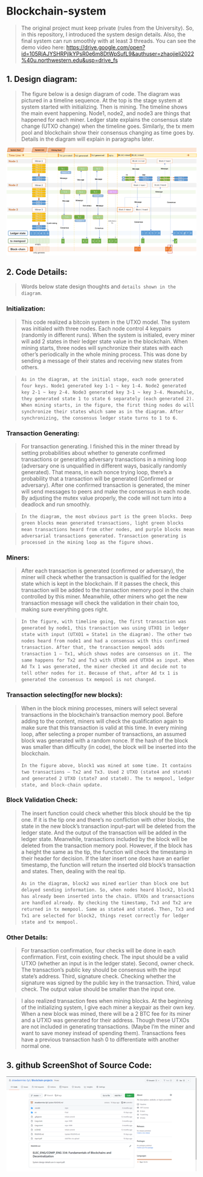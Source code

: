 # Blockchain-system

>   The original project must keep private (rules from the University). So, in this repository, I introduced the system design details. Also, the final system can run smoothly with at least 3 threads. You can see the demo video here: https://drive.google.com/open?id=105RjAJYSHRPjlkYPsR0e6m8DtWpSufL9&authuser=zhaojieli2022%40u.northwestern.edu&usp=drive_fs

## 1. Design diagram:
> The figure below is a design diagram of code. The diagram was pictured in a timeline sequence. At the top is the stage system at system started with initializing. Then is mining. The timeline shows the main event happening. Node1, node2, and node3 are things that happened for each miner. Ledger state explains the consensus state change (UTXO change) when the timeline goes. Similarly, the tx mem pool and blockchain show their consensus changing as time goes by. Details in the diagram will explain in paragraphs later.
  
![image](System_diagram.png)

## 2. Code Details:

> Words below state design thoughts and `details shown in the diagram`.

### Initialization:
> This code realized a bitcoin system in the UTXO model. The system was initialed with three nodes. Each node control 4 keypairs (randomly in different runs). When the system is initialed, every miner will add 2 states in their ledger state value in the blockchain. When mining starts, three nodes will synchronize their states with each other’s periodically in the whole mining process. This was done by sending a message of their states and receiving new states from others. 
>   
>   
 
> `As in the diagram, at the initial stage, each node generated four keys. Node1 generated key 1-1 ~ key 1-4. Node2 generated key 2-1 ~ key 2-4. Node3 generated key 3-1 ~ key 3-4. Meanwhile, they generated state 1 to state 6 separately (each generated 2). When mining starts, in the figure, the first thing nodes do will synchronize their states which same as in the diagram. After synchronizing, the consensus ledger state turns to 1 to 6.`

### Transaction Generating:

> For transaction generating. I finished this in the miner thread by setting probabilities about whether to generate confirmed transactions or generating adversary transactions in a mining loop (adversary one is unqualified in different ways, basically randomly generated). That means, in each nonce trying loop, there’s a probability that a transaction will be generated (Confirmed or adversary). After one confirmed transaction is generated, the miner will send messages to peers and make the consensus in each node. By adjusting the mutex value properly, the code will not turn into a deadlock and run smoothly. 


> `In the diagram, the most obvious part is the green blocks. Deep green blocks mean generated transactions, light green blocks mean transactions heard from other nodes, and purple blocks mean adversarial transactions generated. Transaction generating is processed in the mining loop as the figure shows.`

### Miners:

> After each transaction is generated (confirmed or adversary), the miner will check whether the transaction is qualified for the ledger state which is kept in the blockchain. If it passes the check, this transaction will be added to the transaction memory pool in the chain controlled by this miner. Meanwhile, other miners who get the new transaction message will check the validation in their chain too, making sure everything goes right. 

>
> `In the figure, with timeline going, the first transaction was generated by node1, this transaction was using UTXO1 in ledger state with input (UTXO1 = State1 in the diagram). The other two nodes heard from node1 and had a consensus with this confirmed transaction. After that, the transaction mempool adds transaction 1 – Tx1, which shows nodes are consensus on it. The same happens for Tx2 and Tx3 with UTXO6 and UTXO4 as input. When Ad Tx 1 was generated, the miner checked it and decide not to tell other nodes for it. Because of that, after Ad tx 1 is generated the consensus tx mempool is not changed.`

### Transaction selecting(for new blocks):
> When in the block mining processes, miners will select several transactions in the blockchain’s transaction memory pool. Before adding to the content, miners will check the qualification again to make sure that this transaction is valid at this time. In every mining loop, after selecting a proper number of transactions, an assumed block was generated with a random nonce. If the hash of the block was smaller than difficulty (in code), the block will be inserted into the blockchain. 
> 
> `In the figure above, block1 was mined at some time. It contains two transactions – Tx2 and Tx3. Used 2 UTXO (state4 and state6) and generated 2 UTXO (state7 and state8). The tx mempool, ledger state, and block-chain update.`

### Block Validation Check:
> The insert function could check whether this block should be the tip one. If it is the tip one and there’s no confliction with other blocks, the state in the new block’s transaction input-part will be deleted from the ledger state. And the output of the transaction will be added in the ledger state. Meanwhile, transactions included by the block will be deleted from the transaction memory pool. However, if the block has a height the same as the tip, the function will check the timestamp in their header for decision. If the later insert one does have an earlier timestamp, the function will return the inserted old block’s transaction and states. Then, dealing with the real tip. 
> 
> `As in the diagram, block2 was mined earlier than block one but delayed sending information. So, when nodes heard block2, block1 has already been inserted into the chain. UTXOs and transactions are handled already. By checking the timestamp, Tx3 and Tx2 are returned in tx mempool. Same as state4 and state6. Then, Tx3 and Tx1 are selected for block2, things reset correctly for ledger state and tx mempool.`

### Other Details:
> For transaction confirmation, four checks will be done in each confirmation. First, coin existing check. The input should be a valid UTXO (whether an input is in the ledger state). Second, owner check. The transaction’s public key should be consensus with the input state’s address. Third, signature check.  Checking whether the signature was signed by the public key in the transaction. Third, value check. The output value should be smaller than the input one.

> I also realized transaction fees when mining blocks. At the beginning of the initializing system, I give each miner a keypair as their own key. When a new block was mined, there will be a 2 BTC fee for its miner and a UTXO was generated for their address. Though these UTXOs are not included in generating transactions. (Maybe I’m the miner and want to save money instead of spending them). Transactions fees have a previous transaction hash 0 to differentiate with another normal one. 


## 3. github ScreenShot of Source Code:
![image](image.png)
